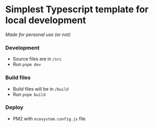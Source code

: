 # Simplest Typescript template for local development
*Made for personal use (or not)*

### Development
- Source files are in ```/src```
- Run ```pnpm dev```

### Build files
- Build files will be in ```/build```
- Run ```pnpm build```

### Deploy
- PM2 with ```ecosystem.config.js``` file
